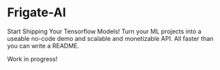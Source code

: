 # Frigate-AI
Start Shipping Your Tensorflow Models! Turn your ML projects into a useable no-code demo and scalable and monetizable API. All faster than you can write a README.

Work in progress!
